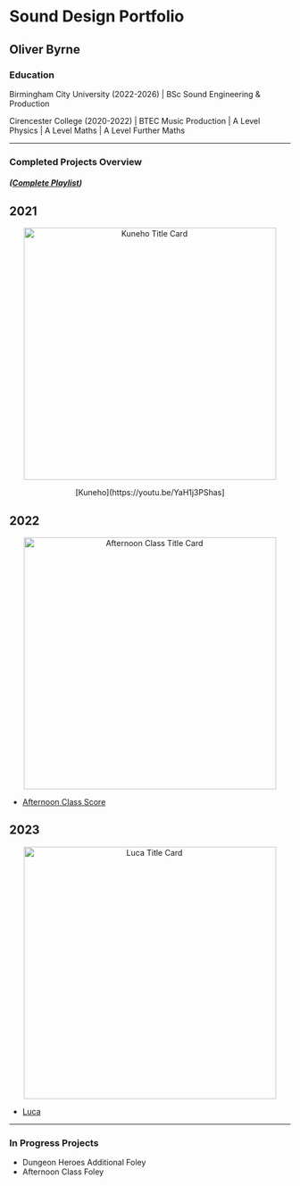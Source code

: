 # Sound Design Portfolio 
## Oliver Byrne

### Education

Birmingham City University (2022-2026) | BSc Sound Engineering & Production 

Cirencester College (2020-2022) | BTEC Music Production | A Level Physics | A Level Maths | A Level Further Maths

---
### Completed Projects Overview
##### ([Complete Playlist](https://www.youtube.com/playlist?list=PLlxiILQYOCxV1kn5FR7rGtZQHTDLpYjz_))

## 2021
<p align="center">
<img width="452" alt="Kuneho Title Card" src="https://github.com/O-Byrne/O-Byrne.github.io/assets/157286554/22a06e79-87a2-451a-a88f-0f986afc89cf">
</p>  

<p align="center">
[Kuneho](https://youtu.be/YaH1j3PShas]
</p>

## 2022 
<p align="center">
<img width="452" alt="Afternoon Class Title Card" src="https://github.com/O-Byrne/O-Byrne.github.io/assets/157286554/3976ac6a-d332-4809-9996-446818b872ed">

- [Afternoon Class Score](https://youtu.be/N1Vg7jgv2oc)

</p>

## 2023
<p align="center">
<img width="452" alt="Luca Title Card" src="https://github.com/O-Byrne/O-Byrne.github.io/assets/157286554/61d765eb-512b-486d-8ff7-b1e45d30a506">

- [Luca](https://youtu.be/H_dDbXpgmhc)

</p>

---

### In Progress Projects
- Dungeon Heroes Additional Foley
- Afternoon Class Foley



